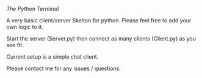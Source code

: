 *The Python Terminal*

A very basic client/server Skelton for python. Please feel free to add
your own logic to it.

Start the server (Server.py) then connect as many clients (Client.py) as 
you see fit.

Current setup is a simple chat client.

Please contact me for any issues / questions.